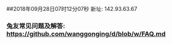 ##2018年09月28日07时12分07秒 新址: 142.93.63.67
### 兔友常见问题及解答: https://github.com/wanggonging/d/blob/w/FAQ.md
